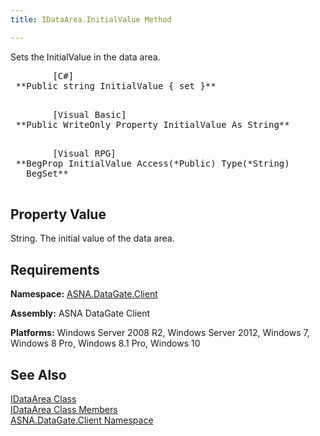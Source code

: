 ```yaml
---
title: IDataArea.InitialValue Method

---
```


Sets the InitialValue in the data area.
<pre>        <span class="lang">[C#]</span>
 **Public string InitialValue { set }** 
      </pre>
<pre>        <span class="lang">[Visual Basic] </span>
 **Public WriteOnly Property InitialValue As String** 
      </pre>
<pre class="prettyprint">
        <span class="lang">[Visual RPG]</span>
 **BegProp InitialValue Access(*Public) Type(*String) 
   BegSet** 
      </pre>

## Property Value

String. The initial value of the data area. 
## Requirements

**Namespace:** [ASNA.DataGate.Client](datagate-client-namespace.html) 

**Assembly:** ASNA DataGate Client

**Platforms:** Windows Server 2008 R2, Windows Server 2012, Windows 7, Windows 8 Pro, Windows 8.1 Pro, Windows 10
## See Also


[IDataArea Class](idataarea-class.html)
      <br />
[IDataArea Class Members](dcsIDataAreaMembers.html)
      <br />
[ASNA.DataGate.Client Namespace](datagate-client-namespace.html)

